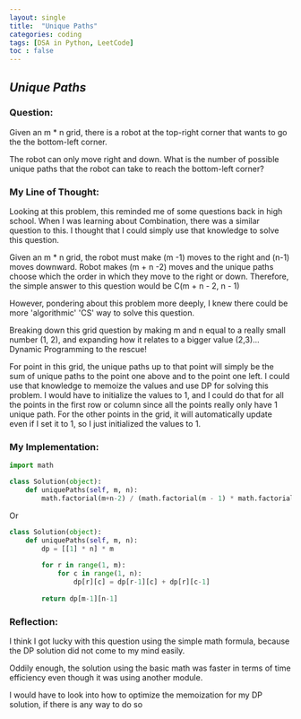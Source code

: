 ```yaml
---
layout: single
title:  "Unique Paths"
categories: coding
tags: [DSA in Python, LeetCode]
toc : false
---
```


## *Unique Paths*

### Question:

Given an m * n grid, there is a robot at the top-right corner that wants to go the the bottom-left corner.

The robot can only move right and down. What is the number of possible unique paths that the robot can take to reach the bottom-left corner?

### My Line of Thought:

Looking at this problem, this reminded me of some questions back in high school.
When I was learning about Combination, there was a similar question to this.
I thought that I could simply use that knowledge to solve this question.

Given an m * n grid, the robot must make (m -1) moves to the right and (n-1) moves downward.
Robot makes (m + n -2) moves and the unique paths choose which the order in which they move to the right or down.
Therefore, the simple answer to this question would be C(m + n - 2, n - 1)

However, pondering about this problem more deeply, I knew there could be more 'algorithmic' 'CS' way to solve this question.

Breaking down this grid question by making m and n equal to a really small number (1, 2), and expanding how it relates to a bigger value (2,3)... Dynamic Programming to the rescue!

For point in this grid, the unique paths up to that point will simply be the sum of unique paths to the point one above and to the point one left.
I could use that knowledge to memoize the values and use DP for solving this problem.
I would have to initialize the values to 1, and I could do that for all the points in the first row or column since all the points really only have 1 unique path.
For the other points in the grid, it will automatically update even if I set it to 1, so I just initialized the values to 1.

### My Implementation:
```python
import math

class Solution(object):
    def uniquePaths(self, m, n):
        math.factorial(m+n-2) / (math.factorial(m - 1) * math.factorial(n - 1)
```

Or

```python
class Solution(object):
    def uniquePaths(self, m, n):
        dp = [[1] * n] * m
        
        for r in range(1, m):
            for c in range(1, n):
                dp[r][c] = dp[r-1][c] + dp[r][c-1]
        
        return dp[m-1][n-1]
```

### Reflection:
I think I got lucky with this question using the simple math formula, because the DP solution did not come to my mind easily.

Oddily enough, the solution using the basic math was faster in terms of time efficiency even though it was using another module.

I would have to look into how to optimize the memoization for my DP solution, if there is any way to do so
